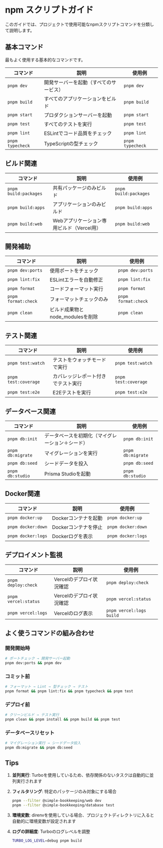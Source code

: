 # npm スクリプトガイド

このガイドでは、プロジェクトで使用可能なnpmスクリプトコマンドを分類して説明します。

## 基本コマンド

最もよく使用する基本的なコマンドです。

| コマンド         | 説明                                   | 使用例           |
| ---------------- | -------------------------------------- | ---------------- |
| `pnpm dev`       | 開発サーバーを起動（すべてのサービス） | `pnpm dev`       |
| `pnpm build`     | すべてのアプリケーションをビルド       | `pnpm build`     |
| `pnpm start`     | プロダクションサーバーを起動           | `pnpm start`     |
| `pnpm test`      | すべてのテストを実行                   | `pnpm test`      |
| `pnpm lint`      | ESLintでコード品質をチェック           | `pnpm lint`      |
| `pnpm typecheck` | TypeScriptの型チェック                 | `pnpm typecheck` |

## ビルド関連

| コマンド              | 説明                                      | 使用例                |
| --------------------- | ----------------------------------------- | --------------------- |
| `pnpm build:packages` | 共有パッケージのみビルド                  | `pnpm build:packages` |
| `pnpm build:apps`     | アプリケーションのみビルド                | `pnpm build:apps`     |
| `pnpm build:web`      | Webアプリケーション専用ビルド（Vercel用） | `pnpm build:web`      |

## 開発補助

| コマンド            | 説明                             | 使用例              |
| ------------------- | -------------------------------- | ------------------- |
| `pnpm dev:ports`    | 使用ポートをチェック             | `pnpm dev:ports`    |
| `pnpm lint:fix`     | ESLintエラーを自動修正           | `pnpm lint:fix`     |
| `pnpm format`       | コードフォーマット実行           | `pnpm format`       |
| `pnpm format:check` | フォーマットチェックのみ         | `pnpm format:check` |
| `pnpm clean`        | ビルド成果物とnode_modulesを削除 | `pnpm clean`        |

## テスト関連

| コマンド             | 説明                               | 使用例               |
| -------------------- | ---------------------------------- | -------------------- |
| `pnpm test:watch`    | テストをウォッチモードで実行       | `pnpm test:watch`    |
| `pnpm test:coverage` | カバレッジレポート付きでテスト実行 | `pnpm test:coverage` |
| `pnpm test:e2e`      | E2Eテストを実行                    | `pnpm test:e2e`      |

## データベース関連

| コマンド          | 説明                                             | 使用例            |
| ----------------- | ------------------------------------------------ | ----------------- |
| `pnpm db:init`    | データベースを初期化（マイグレーション＋シード） | `pnpm db:init`    |
| `pnpm db:migrate` | マイグレーションを実行                           | `pnpm db:migrate` |
| `pnpm db:seed`    | シードデータを投入                               | `pnpm db:seed`    |
| `pnpm db:studio`  | Prisma Studioを起動                              | `pnpm db:studio`  |

## Docker関連

| コマンド           | 説明                 | 使用例             |
| ------------------ | -------------------- | ------------------ |
| `pnpm docker:up`   | Dockerコンテナを起動 | `pnpm docker:up`   |
| `pnpm docker:down` | Dockerコンテナを停止 | `pnpm docker:down` |
| `pnpm docker:logs` | Dockerログを表示     | `pnpm docker:logs` |

## デプロイメント監視

| コマンド             | 説明                     | 使用例                   |
| -------------------- | ------------------------ | ------------------------ |
| `pnpm deploy:check`  | Vercelのデプロイ状況確認 | `pnpm deploy:check`      |
| `pnpm vercel:status` | Vercelのデプロイ状況確認 | `pnpm vercel:status`     |
| `pnpm vercel:logs`   | Vercelのログ表示         | `pnpm vercel:logs build` |

## よく使うコマンドの組み合わせ

### 開発開始時

```bash
# ポートチェック → 開発サーバー起動
pnpm dev:ports && pnpm dev
```

### コミット前

```bash
# フォーマット → Lint → 型チェック → テスト
pnpm format && pnpm lint:fix && pnpm typecheck && pnpm test
```

### デプロイ前

```bash
# クリーンビルド → テスト実行
pnpm clean && pnpm install && pnpm build && pnpm test
```

### データベースリセット

```bash
# マイグレーション実行 → シードデータ投入
pnpm db:migrate && pnpm db:seed
```

## Tips

1. **並列実行**: Turboを使用しているため、依存関係のないタスクは自動的に並列実行されます

2. **フィルタリング**: 特定のパッケージのみ対象にする場合

   ```bash
   pnpm --filter @simple-bookkeeping/web dev
   pnpm --filter @simple-bookkeeping/database test
   ```

3. **環境変数**: direnvを使用している場合、プロジェクトディレクトリに入ると自動的に環境変数が設定されます

4. **ログの詳細度**: Turboのログレベルを調整
   ```bash
   TURBO_LOG_LEVEL=debug pnpm build
   ```
